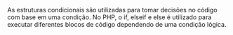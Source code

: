 As estruturas condicionais são utilizadas para tomar decisões no código com base em uma condição. No PHP, o if, elseif e else é utilizado para executar diferentes blocos de código dependendo de uma condição lógica.
